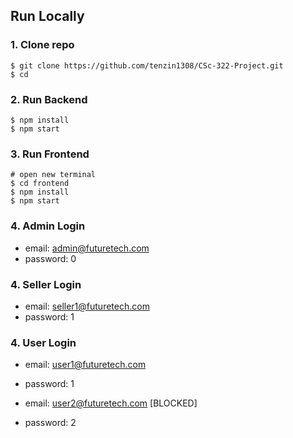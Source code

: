 ## Run Locally

### 1. Clone repo

```
$ git clone https://github.com/tenzin1308/CSc-322-Project.git
$ cd
```

### 2. Run Backend

```
$ npm install
$ npm start
```

### 3. Run Frontend

```
# open new terminal
$ cd frontend
$ npm install
$ npm start
```

### 4. Admin Login

- email: admin@futuretech.com
- password: 0

### 4. Seller Login

- email: seller1@futuretech.com
- password: 1

### 4. User Login

- email: user1@futuretech.com
- password: 1

- email: user2@futuretech.com [BLOCKED]
- password: 2
